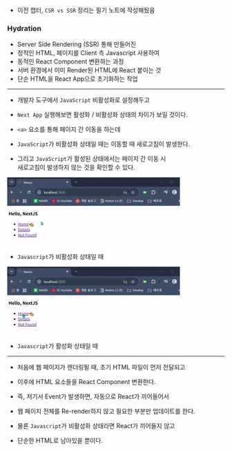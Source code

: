 
- 이전 챕터, `CSR vs SSR` 정리는 필기 노트에 작성해뒀음

### Hydration

- Server Side Rendering (SSR) 통해 만들어진 
- 정적인 HTML, 페이지를 Client 측 Javascript 사용하여
- 동적인 React Component 변환하는 과정
- 서버 환경에서 이미 Render된 HTML에 React 붙이는 것
- 단순 HTML을 React App으로 초기화하는 작업

---

- 개발자 도구에서 `JavaScript` 비활성화로 설정해두고
- `Next App` 실행해보면 활성화 / 비활성화 상태의 차이가 보일 것이다.

- `<a>` 요소를 통해 페이지 간 이동을 하는데
- `JavaScript`가 비활성화 상태일 때는 이동할 때 새로고침이 발생한다.
- 그리고 `JavaScript`가 활성된 상태에서는 페이지 간 이동 시 <br/>
	새로고침이 발생하지 않는 것을 확인할 수 있다.

<img src="refImgs/disabled_js.gif"/>

- `Javascript`가 비활성화 상태일 때

<img src="refImgs/abled_js.gif"/>

- `Javascript`가 활성화 상태일 때

---

- 처음에 웹 페이지가 랜더링될 때, 초기 HTML 파일이 먼저 전달되고
- 이후에 HTML 요소들을 React Component 변환한다.

- 즉, 저기서 Event가 발생하면, 자동으로 React가 끼어들어서
- 웹 페이지 전체를 Re-render하지 않고 필요한 부분만 업데이트를 한다.
- 물론 `Javascript`가 비활성화 상태라면 React가 끼어들지 않고

- 단순한 HTML로 남아있을 뿐이다.

